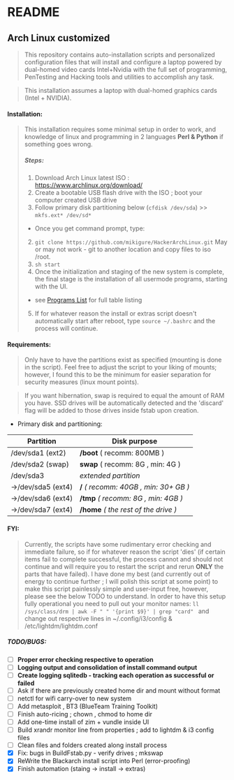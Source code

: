 # **README**

## Arch Linux customized
> This repository contains auto-installation scripts and personalized configuration files that will install and configure a laptop powered by dual-homed video cards Intel+Nvidia with the full 
> set of programming, PenTesting and Hacking tools and utilities to accomplish any task.

> This installation assumes a laptop with dual-homed graphics cards (Intel + NVIDIA).

#### **Installation**:

> This installation requires some minimal setup in order to work, and knowledge of linux and programming in 2 languages __Perl & Python__ if something goes wrong.
> ##### Steps: #####
> 1. Download Arch Linux latest ISO : https://www.archlinux.org/download/ 
> 2. Create a bootable USB flash drive with the ISO ; boot your computer created USB drive
> 3. Follow primary disk partitioning below (`cfdisk /dev/sda`) >> `mkfs.ext* /dev/sd*`
>  * Once you get command prompt, type:
> 2. `git clone https://github.com/mikigure/HackerArchLinux.git` May or may not work - git to another location and copy files to iso /root.
> 3. `sh start`
> 4. Once the initialization and staging of the new system is complete, the final stage is the installation of all usermode programs, starting with the UI.
> * see [Programs List](PROGRAMS.md) for full table listing
> 5. If for whatever reason the install or extras script doesn't automatically start after reboot, type `source ~/.bashrc` and the process will continue.

#### **Requirements**:
> Only have to have the partitions exist as specified (mounting is done in the script).
> Feel free to adjust the script to your liking of mounts; however, I found this to be the minimum for easier separation for security measures (linux mount points).

> If you want hibernation, swap is required to equal the amount of RAM you have.
> SSD drives will be automatically detected and the 'discard' flag will be added to those drives inside fstab upon creation.

* Primary disk and partitioning:

|    Partition       |     Disk purpose
|--------------------|-----------------------
|/dev/sda1 (ext2)    |  **/boot**  ( recomm: 800MB )
|/dev/sda2 (swap)    |  **swap**   ( recomm: 8G , min: 4G )
|/dev/sda3           |  _extended partition_
| ->/dev/sda5 (ext4) |  **/**      _( recomm: 40GB , min: 30+ GB )_
| ->/dev/sda6 (ext4) |  **/tmp**   _( recomm: 8G , min: 4GB )_
| ->/dev/sda7 (ext4) |  **/home**  _( the rest of the drive )_


#### FYI:
> Currently, the scripts have some rudimentary error checking and immediate failure, so if for whatever reason the script 'dies' (if certain items fail to complete successful, 
> the process cannot and should not continue and will require you to restart the script and rerun **ONLY** the parts that have failed).
> I have done my best (and currently out of energy to continue further ; I will polish this script at some point) to make this script painlessly simple and user-input free, 
> however, please see the below TODO to understand.
> In order to have this setup fully operational you need to pull out your monitor names:  ```ll /sys/class/drm | awk -F " " '{print $9}' | grep "card" ``` 
> and change out respective lines in ~/.config/i3/config & /etc/lightdm/lightdm.conf

##### TODO/BUGS:
- [ ] **Proper error checking respective to operation**
- [ ] **Logging output and consolidation of install command output**
- [ ] **Create logging sqlitedb - tracking each operation as successful or failed**
- [ ] Ask if there are previously created home dir and mount without format
- [ ] netctl for wifi carry-over to new system
- [ ] Add metasploit , BT3 (BlueTeam Training Toolkit)
- [ ] Finish auto-ricing ; chown , chmod to home dir
- [ ] Add one-time install of zim + vundle inside UI
- [ ] Build xrandr monitor line from properties ; add to lightdm & i3 config files
- [ ] Clean files and folders created along install process
- [x] Fix: bugs in BuildFstab.py - verify drives ; mkswap
- [x] ReWrite the Blackarch install script into Perl (error-proofing)
- [x] Finish automation (staing -> install -> extras)
